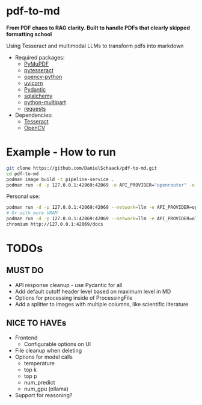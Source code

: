 # pdf-to-md
**From PDF chaos to RAG clarity. Built to handle PDFs that clearly skipped formatting school**

Using Tesseract and multimodal LLMs to transform pdfs into markdown
- Required packages:
    - [PyMuPDF](https://github.com/pymupdf/PyMuPDF)
    - [pytesseract](https://github.com/h/pytesseract)
    - [opencv-python](https://github.com/opencv/opencv-python)
    - [uvicorn](https://github.com/encode/uvicorn)
    - [Pydantic](https://github.com/pydantic/pydantic)
    - [sqlalchemy](https://github.com/sqlalchemy/sqlalchemy)
    - [python-multipart](https://github.com/Kludex/python-multipart)
    - [requests](https://pypi.org/project/requests/)
- Dependencies:
    - [Tesseract](https://github.com/tesseract-ocr/tesseract)
    - [OpenCV](https://github.com/opencv/opencv)

# Example - How to run
```bash
git clone https://github.com/DanielSchaack/pdf-to-md.git
cd pdf-to-md
podman image build -t pipeline-service .
podman run -d -p 127.0.0.1:42069:42069 -e API_PROVIDER="openrouter" -e API_KEY=key -v pipeline:/app/data --name pipeline --restart always localhost/pipeline-service:latest
```

Personal use:
```bash
podman run -d -p 127.0.0.1:42069:42069 --network=llm -e API_PROVIDER=openrouter -e API_KEY=key -v pipeline:/app/data --name pipeline --restart always localhost/pipeline-service:latest
# Or with more VRAM
podman run -d -p 127.0.0.1:42069:42069 --network=llm -e API_PROVIDER=ollama -e API_URL="http://ollama:11434" -e API_IMAGE_MODEL="gemma3:4b-it-qat" -e API_TEXT_MODEL="gemma3:4b-it-qat" -v pipeline:/app/data --name pipeline --restart always localhost/pipeline-service:latest
chromium http://127.0.0.1:42069/docs
```


# TODOs
## MUST DO
- API response cleanup - use Pydantic for all
- Add default cutoff header level based on maximum level in MD
- Options for processing inside of ProcessingFile
- Add a splitter to images with multiple columns, like scientific literature

## NICE TO HAVEs
- Frontend
    - Configurable options on UI
- File cleanup when deleting
- Options for model calls
    - temperature
    - top k
    - top p
    - num_predict
    - num_gpu (ollama)
- Support for reasoning?

